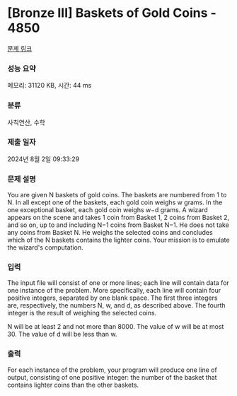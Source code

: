 # [Bronze III] Baskets of Gold Coins - 4850 

[문제 링크](https://www.acmicpc.net/problem/4850) 

### 성능 요약

메모리: 31120 KB, 시간: 44 ms

### 분류

사칙연산, 수학

### 제출 일자

2024년 8월 2일 09:33:29

### 문제 설명

<p>You are given N baskets of gold coins. The baskets are numbered from 1 to N. In all except one of the baskets, each gold coin weighs w grams. In the one exceptional basket, each gold coin weighs w−d grams. A wizard appears on the scene and takes 1 coin from Basket 1, 2 coins from Basket 2, and so on, up to and including N−1 coins from Basket N−1. He does not take any coins from Basket N. He weighs the selected coins and concludes which of the N baskets contains the lighter coins. Your mission is to emulate the wizard's computation.</p>

### 입력 

 <p>The input file will consist of one or more lines; each line will contain data for one instance of the problem. More specifically, each line will contain four positive integers, separated by one blank space. The first three integers are, respectively, the numbers N, w, and d, as described above. The fourth integer is the result of weighing the selected coins.</p>

<p>N will be at least 2 and not more than 8000. The value of w will be at most 30. The value of d will be less than w.</p>

### 출력 

 <p>For each instance of the problem, your program will produce one line of output, consisting of one positive integer: the number of the basket that contains lighter coins than the other baskets.</p>

